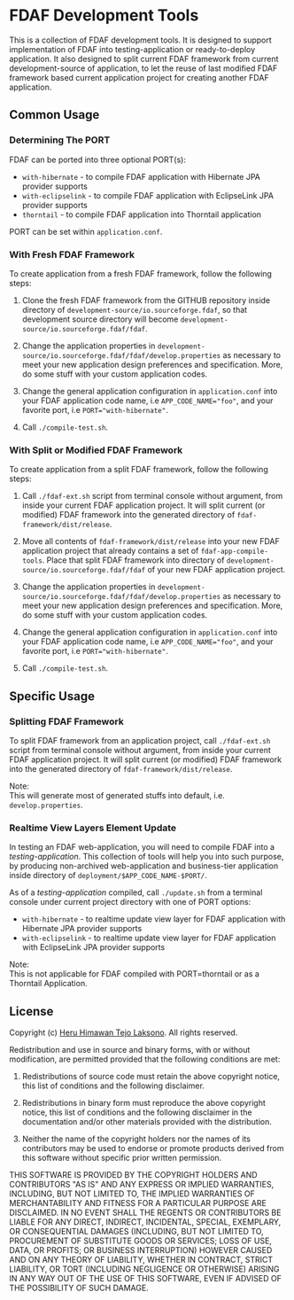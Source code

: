 FDAF Development Tools
======================

This is a collection of FDAF development tools. It is designed to support
implementation of FDAF into testing-application or ready-to-deploy
application. It also designed to split current FDAF framework from current
development-source of application, to let the reuse of last modified FDAF
framework based current application project for creating another FDAF
application.

## Common Usage

### Determining The PORT

FDAF can be ported into three optional PORT(s):

  - `with-hibernate` - to compile FDAF application with Hibernate JPA provider supports
  - `with-eclipselink` - to compile FDAF application with EclipseLink JPA provider supports
  - `thorntail` - to compile FDAF application into Thorntail application

PORT can be set within `application.conf`.

### With Fresh FDAF Framework

To create application from a fresh FDAF framework, follow the following steps:

1. Clone the fresh FDAF framework from the GITHUB repository inside directory
of `development-source/io.sourceforge.fdaf`, so that development source
directory will become `development-source/io.sourceforge.fdaf/fdaf`.

2. Change the application properties in `development-source/io.sourceforge.fdaf/fdaf/develop.properties`
as necessary to meet your new application design preferences and specification.
More, do some stuff with your custom application codes.

3. Change the general application configuration in `application.conf` into
your FDAF application code name, i.e `APP_CODE_NAME="foo"`, and your favorite port,
i.e `PORT="with-hibernate"`.

4. Call `./compile-test.sh`.
  
### With Split or Modified FDAF Framework

To create application from a split FDAF framework, follow the following steps:

1. Call `./fdaf-ext.sh` script from terminal console without argument, from
inside your current FDAF application project. It will split current (or
modified) FDAF framework into the generated directory of `fdaf-framework/dist/release`.

2. Move all contents of `fdaf-framework/dist/release` into your new FDAF
application project that already contains a set of `fdaf-app-compile-tools`.
Place that split FDAF framework into directory of `development-source/io.sourceforge.fdaf/fdaf`
of your new FDAF application project.

3. Change the application properties in `development-source/io.sourceforge.fdaf/fdaf/develop.properties`
as necessary to meet your new application design preferences and specification.
More, do some stuff with your custom application codes.

4. Change the general application configuration in `application.conf` into
your FDAF application code name, i.e `APP_CODE_NAME="foo"`, and your favorite port,
i.e `PORT="with-hibernate"`.

5. Call `./compile-test.sh`.

## Specific Usage

### Splitting FDAF Framework

To split FDAF framework from an application project, call `./fdaf-ext.sh`
script from terminal console without argument, from inside your current FDAF
application project. It will split current (or modified) FDAF framework into
the generated directory of `fdaf-framework/dist/release`.

Note:  
This will generate most of generated stuffs into default, i.e.
`develop.properties`.

### Realtime View Layers Element Update

In testing an FDAF web-application, you will need to compile FDAF into a
_testing-application_. This collection of tools will help you into such
purpose, by producing non-archived web-application and business-tier
application inside directory of `deployment/$APP_CODE_NAME-$PORT/`.

As of a _testing-application_ compiled, call `./update.sh` from a terminal
console under current project directory with one of PORT options:

  - `with-hibernate` - to realtime update view layer for FDAF application with Hibernate JPA provider supports
  - `with-eclipselink` - to realtime update view layer for FDAF application with EclipseLink JPA provider supports
  
Note:  
This is not applicable for FDAF compiled with PORT=thorntail or as a Thorntail Application.

## License

Copyright (c) [Heru Himawan Tejo Laksono](https://github.com/heru-himawan-tl).
All rights reserved.

Redistribution and use in source and binary forms, with or without
modification, are permitted provided that the following conditions are met:

1. Redistributions of source code must retain the above copyright notice,
   this list of conditions and the following disclaimer.

2. Redistributions in binary form must reproduce the above copyright notice,
   this list of conditions and the following disclaimer in the documentation
   and/or other materials provided with the distribution.

3. Neither the name of the copyright holders nor the names of its
   contributors may be used to endorse or promote products derived from this
   software without specific prior written permission.

THIS SOFTWARE IS PROVIDED BY THE COPYRIGHT HOLDERS AND CONTRIBUTORS "AS IS"
AND ANY EXPRESS OR IMPLIED WARRANTIES, INCLUDING, BUT NOT LIMITED TO, THE
IMPLIED WARRANTIES OF MERCHANTABILITY AND FITNESS FOR A PARTICULAR PURPOSE
ARE DISCLAIMED. IN NO EVENT SHALL THE REGENTS OR CONTRIBUTORS BE LIABLE FOR
ANY DIRECT, INDIRECT, INCIDENTAL, SPECIAL, EXEMPLARY, OR CONSEQUENTIAL
DAMAGES (INCLUDING, BUT NOT LIMITED TO, PROCUREMENT OF SUBSTITUTE GOODS OR
SERVICES; LOSS OF USE, DATA, OR PROFITS; OR BUSINESS INTERRUPTION) HOWEVER
CAUSED AND ON ANY THEORY OF LIABILITY, WHETHER IN CONTRACT, STRICT LIABILITY,
OR TORT (INCLUDING NEGLIGENCE OR OTHERWISE) ARISING IN ANY WAY OUT OF THE
USE OF THIS SOFTWARE, EVEN IF ADVISED OF THE POSSIBILITY OF SUCH DAMAGE.




  
  
